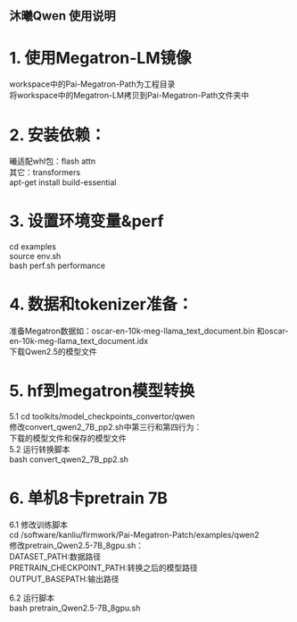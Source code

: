 ## 沐曦Qwen 使用说明

# 1. 使用Megatron-LM镜像
workspace中的Pai-Megatron-Path为工程目录  
将workspace中的Megatron-LM拷贝到Pai-Megatron-Path文件夹中

# 2. 安装依赖：
曦适配whl包：flash attn  
其它：transformers  
apt-get install build-essential

# 3. 设置环境变量&perf
cd examples  
source env.sh  
bash perf.sh performance

# 4. 数据和tokenizer准备：
准备Megatron数据如：oscar-en-10k-meg-llama_text_document.bin 和oscar-en-10k-meg-llama_text_document.idx  
下载Qwen2.5的模型文件


# 5. hf到megatron模型转换
5.1 cd toolkits/model_checkpoints_convertor/qwen  
修改convert_qwen2_7B_pp2.sh中第三行和第四行为：  
下载的模型文件和保存的模型文件  
5.2 运行转换脚本  
bash convert_qwen2_7B_pp2.sh  

# 6. 单机8卡pretrain 7B
6.1 修改训练脚本  
cd /software/kanliu/firmwork/Pai-Megatron-Patch/examples/qwen2  
修改pretrain_Qwen2.5-7B_8gpu.sh：  
DATASET_PATH:数据路径   
PRETRAIN_CHECKPOINT_PATH:转换之后的模型路径   
OUTPUT_BASEPATH:输出路径   

6.2 运行脚本  
bash pretrain_Qwen2.5-7B_8gpu.sh  
